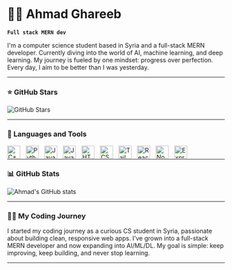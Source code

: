 # 🏄‍♂️ Ahmad Ghareeb

**`Full stack MERN dev`**

I'm a computer science student based in Syria and a full-stack MERN developer. Currently diving into the world of AI, machine learning, and deep learning. My journey is fueled by one mindset: progress over perfection. Every day, I aim to be better than I was yesterday.

---

### ⭐ GitHub Stars

![GitHub Stars](https://custom-icon-badges.demolab.com/github/stars/AhmadGhareebDev?color=55960c&style=for-the-badge&labelColor=488207&logo=star)

---

### 🧰 Languages and Tools

<img align="left" alt="C++" width="30px" style="padding-right:10px;" src="https://cdn.jsdelivr.net/gh/devicons/devicon/icons/cplusplus/cplusplus-line.svg" />
<img align="left" alt="Python" width="30px" style="padding-right:10px;" src="https://cdn.jsdelivr.net/gh/devicons/devicon/icons/python/python-plain.svg" />
<img align="left" alt="Java" width="30px" style="padding-right:10px;" src="https://cdn.jsdelivr.net/gh/devicons/devicon/icons/java/java-original.svg" />
<img align="left" alt="JavaScript" width="30px" style="padding-right:10px;" src="https://cdn.jsdelivr.net/gh/devicons/devicon/icons/javascript/javascript-plain.svg" />
<img align="left" alt="HTML" width="30px" style="padding-right:10px;" src="https://cdn.jsdelivr.net/gh/devicons/devicon/icons/html5/html5-plain.svg" />
<img align="left" alt="CSS" width="30px" style="padding-right:10px;" src="https://cdn.jsdelivr.net/gh/devicons/devicon/icons/css3/css3-plain.svg" />
<img align="left" alt="Tailwind CSS" width="30px" style="padding-right:10px;" src="https://www.svgrepo.com/show/374118/tailwind.svg" />
<img align="left" alt="React" width="30px" style="padding-right:10px;" src="https://cdn.jsdelivr.net/gh/devicons/devicon/icons/react/react-original.svg" />
<img align="left" alt="NodeJS" width="30px" style="padding-right:10px;" src="https://cdn.jsdelivr.net/gh/devicons/devicon/icons/nodejs/nodejs-original.svg" />
<img align="left" alt="ExpressJS" width="30px" style="padding-right:10px;" src="https://cdn.jsdelivr.net/gh/devicons/devicon/icons/express/express-original.svg" />
<br />

---

### 📊 GitHub Stats

![Ahmad's GitHub stats](https://github-readme-stats.vercel.app/api?username=AhmadGhareebDev&show_icons=true&theme=gruvbox)

---

### 👨‍💻 My Coding Journey

I started my coding journey as a curious CS student in Syria, passionate about building clean, responsive web apps. I’ve grown into a full-stack MERN developer and now expanding into AI/ML/DL. My goal is simple: keep improving, keep building, and never stop learning.

---

